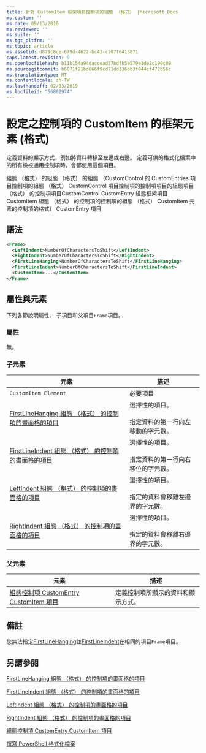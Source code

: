 ```yaml
---
title: 針對 CustomItem 框架項目控制項的組態 （格式） |Microsoft Docs
ms.custom: ''
ms.date: 09/13/2016
ms.reviewer: ''
ms.suite: ''
ms.tgt_pltfrm: ''
ms.topic: article
ms.assetid: d879c8ce-679d-4622-bc43-c207f6413871
caps.latest.revision: 9
ms.openlocfilehash: b11b154a94daccead57bdfb5e579e1de2c190c09
ms.sourcegitcommit: b6871f21bd666f9cd71dd336bb3f844cf472b56c
ms.translationtype: MT
ms.contentlocale: zh-TW
ms.lasthandoff: 02/03/2019
ms.locfileid: "56862974"
---
```

# <a name="frame-element-for-customitem-for-controls-for-configuration-format"></a>設定之控制項的 CustomItem 的框架元素 (格式)

定義資料的顯示方式，例如將資料轉移至左邊或右邊。 定義可供的格式化檔案中的所有檢視通用控制項時，會都使用這個項目。

組態 （格式） 的組態 （格式） 的組態 （CustomControl 的 CustomEntries 項目控制項的組態 （格式） CustomControl 項目控制項的控制項項目的組態項目 （格式） 的控制項項目CustomControl CustomEntry 組態框架項目 CustomItem 組態 （格式） 的控制項的控制項的組態 （格式） CustomItem 元素的控制項的格式） CustomEntry 項目

## <a name="syntax"></a>語法

```xml
<Frame>
  <LeftIndent>NumberOfCharactersToShift</LeftIndent>
  <RightIndent>NumberOfCharactersToShift</RightIndent>
  <FirstLineHanging>NumberOfCharactersToShift</FirstLineHanging>
  <FirstLineIndent>NumberOfCharactersToShift</FirstLineIndent>
  <CustomItem>...</CustomItem>
</Frame>
```

## <a name="attributes-and-elements"></a>屬性與元素

下列各節說明屬性、 子項目和父項目`Frame`項目。

### <a name="attributes"></a>屬性

無。

### <a name="child-elements"></a>子元素

|元素|描述|
|-------------|-----------------|
|`CustomItem Element`|必要項目|
|[FirstLineHanging 組態 （格式） 的控制項的畫面格的項目](./firstlinehanging-element-for-frame-for-controls-for-configuration-format.md)|選擇性的項目。<br /><br /> 指定資料的第一行向左移動的字元數。|
|[FirstLineIndent 組態 （格式） 的控制項的畫面格的項目](./firstlineindent-element-for-frame-for-controls-for-configuration-format.md)|選擇性的項目。<br /><br /> 指定資料的第一行向右移位的字元數。|
|[LeftIndent 組態 （格式） 的控制項的畫面格的項目](./leftindent-element-for-frame-for-controls-for-configuration-format.md)|選擇性的項目。<br /><br /> 指定的資料會移離左邊界的字元數。|
|[RightIndent 組態 （格式） 的控制項的畫面格的項目](./rightindent-element-for-frame-for-controls-for-configuration-format.md)|選擇性的項目。<br /><br /> 指定的資料會移離右邊界的字元數。|

### <a name="parent-elements"></a>父元素

|元素|描述|
|-------------|-----------------|
|[組態控制項 CustomEntry CustomItem 項目](./customitem-element-for-customentry-for-controls-for-configuration-format.md)|定義控制項所顯示的資料和顯示方式。|

## <a name="remarks"></a>備註

您無法指定[FirstLineHanging](./firstlinehanging-element-for-frame-for-controls-for-configuration-format.md)並[FirstLineIndent](./firstlineindent-element-for-frame-for-controls-for-configuration-format.md)在相同的項目`Frame`項目。

## <a name="see-also"></a>另請參閱

[FirstLineHanging 組態 （格式） 的控制項的畫面格的項目](./firstlinehanging-element-for-frame-for-controls-for-configuration-format.md)

[FirstLineIndent 組態 （格式） 的控制項的畫面格的項目](./firstlineindent-element-for-frame-for-controls-for-configuration-format.md)

[LeftIndent 組態 （格式） 的控制項的畫面格的項目](./leftindent-element-for-frame-for-controls-for-configuration-format.md)

[RightIndent 組態 （格式） 的控制項的畫面格的項目](./rightindent-element-for-frame-for-controls-for-configuration-format.md)

[組態控制項 CustomEntry CustomItem 項目](./customitem-element-for-customentry-for-controls-for-configuration-format.md)

[撰寫 PowerShell 格式化檔案](./writing-a-powershell-formatting-file.md)
